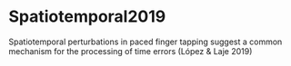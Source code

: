 # Spatiotemporal2019
Spatiotemporal perturbations in paced finger tapping suggest a common mechanism for the processing of time errors (López &amp; Laje 2019)
